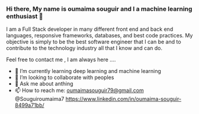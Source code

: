 ### Hi there, My name is oumaima souguir and I a machine learning enthusiast 👋

 I am a Full Stack developer in many different front end and back end languages, responsive frameworks, databases, and best code practices. My objective is simply to be the best software engineer that I can be and to contribute to the technology industry all that I know and can do.

Feel free to contact me , I am always here .... 

- 🌱 I’m currently learning deep learning and machine learning
- 👯 I’m looking to collaborate with peoples
- 💬 Ask me about anthing
- 📫 How to reach me:
oumaimasouguir79@gmail.com  @Souguiroumaima7  https://www.linkedin.com/in/oumaima-souguir-8499a71bb/ 



